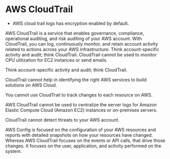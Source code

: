 # AWS CloudTrail

- AWS cloud trail logs has encryption enabled by default.

AWS CloudTrail is a service that enables governance, compliance, operational auditing, and risk auditing of your AWS account. With CloudTrail, you can log, continuously monitor, and retain account activity related to actions across your AWS infrastructure. Think account-specific activity and audit; think CloudTrail. CloudTrail cannot be used to monitor CPU utilization for EC2 instances or send emails.

Think account-specific activity and audit; think CloudTrail.

CloudTrail cannot help in identifying the right AWS services to build solutions on AWS Cloud.

You cannot use CloudTrail to track changes to each resource on AWS.

AWS CloudTrail cannot be used to centralize the server logs for Amazon Elastic Compute Cloud (Amazon EC2) instances or on-premises servers.

CloudTrail cannot detect threats to your AWS account.

AWS Config is focused on the configuration of your AWS resources and reports with detailed snapshots on how your resources have changed. Whereas AWS CloudTrail focuses on the events or API calls, that drive those changes. It focuses on the user, application, and activity performed on the system.
